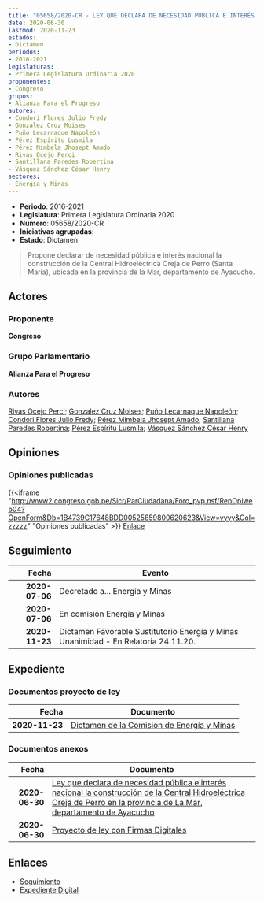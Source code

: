 ```yaml
---
title: "05658/2020-CR - LEY QUE DECLARA DE NECESIDAD PÚBLICA E INTERÉS NACIONAL LA CONSTRUCCIÓN DE LA CENTRAL HIDROELÉCTRICAA OREJA DE PERRO EN LA PROVINCIA DE LA MAR, DEPARTAMENTO DE AYACUCHO"
date: 2020-06-30
lastmod: 2020-11-23
estados:
- Dictamen
periodos:
- 2016-2021
legislaturas:
- Primera Legislatura Ordinaria 2020
proponentes:
- Congreso
grupos:
- Alianza Para el Progreso
autores:
- Condori Flores Julio Fredy
- Gonzalez Cruz Moises
- Puño Lecarnaque Napoleón
- Pérez Espíritu Lusmila
- Pérez Mimbela Jhosept Amado
- Rivas Ocejo Perci
- Santillana Paredes Robertina
- Vásquez Sánchez César Henry
sectores:
- Energía y Minas
---
```

- **Periodo**: 2016-2021
- **Legislatura**: Primera Legislatura Ordinaria 2020
- **Número**: 05658/2020-CR
- **Iniciativas agrupadas**: 
- **Estado**: Dictamen

> Propone declarar de necesidad pública e interés nacional la construcción de la Central Hidroeléctrica Oreja de Perro (Santa María), ubicada en la provincia de la Mar, departamento de Ayacucho.


## Actores

### Proponente

**Congreso**

### Grupo Parlamentario

**Alianza Para el Progreso**

### Autores

[Rivas Ocejo Perci](mailto:mailto:privas@congreso.gob.pe); [Gonzalez Cruz Moises](mailto:mailto:mgonzalezc@congreso.gob.pe); [Puño Lecarnaque Napoleón](mailto:mailto:npuno@congreso.gob.pe); [Condori Flores Julio Fredy](mailto:mailto:jcondori@congreso.gob.pe); [Pérez Mimbela Jhosept Amado](mailto:mailto:jperezm@congreso.gob.pe); [Santillana Paredes Robertina](mailto:mailto:rsantillana@congreso.gob.pe); [Pérez Espíritu Lusmila](mailto:mailto:lperez@congreso.gob.pe); [Vásquez Sánchez César Henry](mailto:mailto:cvasquezs@congreso.gob.pe)

## Opiniones

### Opiniones publicadas

{{<iframe "http://www2.congreso.gob.pe/Sicr/ParCiudadana/Foro_pvp.nsf/RepOpiweb04?OpenForm&Db=1B4739C17648BDD00525859800620623&View=yyyy&Col=zzzzz" "Opiniones publicadas" >}}
[Enlace](http://www2.congreso.gob.pe/Sicr/ParCiudadana/Foro_pvp.nsf/RepOpiweb04?OpenForm&Db=1B4739C17648BDD00525859800620623&View=yyyy&Col=zzzzz)


## Seguimiento

| Fecha | Evento |
|------:|--------|
| **2020-07-06** | Decretado a... Energía y Minas |
| **2020-07-06** | En comisión Energía y Minas |
| **2020-11-23** | Dictamen Favorable Sustitutorio Energía y Minas Unanimidad - En Relatoría 24.11.20. |

## Expediente

### Documentos proyecto de ley

| Fecha | Documento |
|------:|-----------|
| **2020-11-23** | [Dictamen de la Comisión de Energía y Minas](http://www.leyes.congreso.gob.pe/Documentos/2016_2021/Dictamenes/Proyectos_de_Ley/05658DC11MAY20201123.pdf) |

### Documentos anexos

| Fecha | Documento |
|------:|-----------|
| **2020-06-30** | [Ley que declara de necesidad pública e interés nacional la construcción de la Central Hidroeléctrica Oreja de Perro en la provincia de La Mar, departamento de Ayacucho](http://www.leyes.congreso.gob.pe/Documentos/2016_2021/Proyectos_de_Ley_y_de_Resoluciones_Legislativas/PL05658-20200630.pdf) |
| **2020-06-30** | [Proyecto de ley con Firmas Digitales](http://www.leyes.congreso.gob.pe/Documentos/2016_2021/Proyectos_de_Ley_y_de_Resoluciones_Legislativas/Proyectos_Firmas_digitales/PL05658.pdf) |

## Enlaces

- [Seguimiento](http://www2.congreso.gob.pe/Sicr/TraDocEstProc/CLProLey2016.nsf/f7fff46988ca05b1052578e100829cc7/d7b1d19a2b6d2b05052585980071eabc?OpenDocument)
- [Expediente Digital](http://www2.congreso.gob.pe/Sicr/TraDocEstProc/Expvirt_2011.nsf/visbusqptramdoc1621/05658?opendocument)

